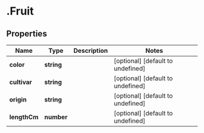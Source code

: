 # .Fruit

## Properties

|Name | Type | Description | Notes|
|------------ | ------------- | ------------- | -------------|
|**color** | **string** |  | [optional] [default to undefined]|
|**cultivar** | **string** |  | [optional] [default to undefined]|
|**origin** | **string** |  | [optional] [default to undefined]|
|**lengthCm** | **number** |  | [optional] [default to undefined]|



